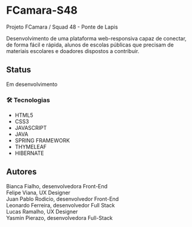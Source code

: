 # FCamara-S48
Projeto FCamara / Squad 48 - 
Ponte de Lapis

Desenvolvimento de uma plataforma web-responsiva capaz de conectar, de forma fácil e rápida, alunos de escolas públicas que precisam 
de materiais escolares e doadores dispostos a contribuir.

## Status
Em desenvolvimento



### 🛠 Tecnologias
- HTML5 <br>
- CSS3 <br>
- JAVASCRIPT <br>
- JAVA <br>
- SPRING FRAMEWORK <br>
- THYMELEAF <br>
- HIBERNATE







## Autores
Bianca Fialho, desenvolvedora Front-End <br>
Felipe Viana, UX Designer <br>
Juan Pablo Rodicio, desenvolvedor Front-End <br>
Leonardo Ferreira, desenvolvedor Full Stack <br>
Lucas Ramalho, UX Designer <br>
Yasmin Pierazo, desenvolvedora Full-Stack
